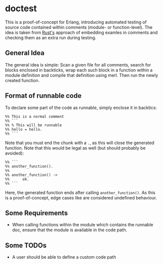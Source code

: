 # doctest

This is a proof-of-concept for Erlang, introducing automated testing of source code contained within
comments (module- or function-level). The idea is taken from [Rust's](https://www.rust-lang.org)
approach of embedding examles in comments and checking them as an extra run during testing.

## General Idea

The general idea is simple: Scan a given file for all comments, search for blocks enclosed in
backticks, wrap each such block in a function within a module definition and compile that definition
using merl. Then run the newly created function.

## Format of runnable code

To declare some part of the code as runnable, simply enclose it in backtics:

    %% This is a normal comment
    %% ```
    %% % This will be runnable
    %% hello = hello.
    %% ```

Note that you must end the chunk with a `.`, as this will close the generated function. Note that
this would be legal as well (but should probably be avoided):

    %% ```
    %% another_function().
    %%
    %% another_function() ->
    %%      ok.
    %% ```

Here, the generated function ends after calling `another_function()`. As this is a proof-of-concept,
edge cases like are considered undefined behaviour.

## Some Requirements

* When calling functions within the module which contains the runnable doc, ensure that
  the module is available in the code path.

## Some TODOs

* A user should be able to define a custom code path
